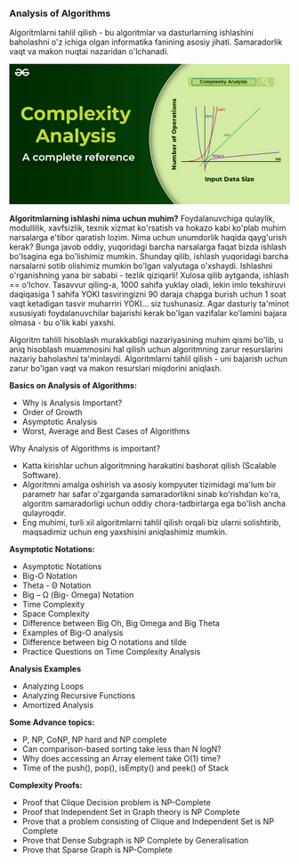 ### Analysis of Algorithms

Algoritmlarni tahlil qilish - bu algoritmlar va dasturlarning ishlashini baholashni o'z ichiga olgan informatika fanining asosiy jihati. Samaradorlik vaqt va makon nuqtai nazaridan o'lchanadi.

<p align="center">
<img src="../images/analysis.png">
</p>

**Algoritmlarning ishlashi nima uchun muhim?** Foydalanuvchiga qulaylik, modullilik, xavfsizlik, texnik xizmat ko'rsatish va hokazo kabi ko'plab muhim narsalarga e'tibor qaratish lozim. Nima uchun unumdorlik haqida qayg'urish kerak? Bunga javob oddiy, yuqoridagi barcha narsalarga faqat bizda ishlash bo'lsagina ega bo'lishimiz mumkin. Shunday qilib, ishlash yuqoridagi barcha narsalarni sotib olishimiz mumkin bo'lgan valyutaga o'xshaydi. Ishlashni o'rganishning yana bir sababi - tezlik qiziqarli! Xulosa qilib aytganda, ishlash == o'lchov. Tasavvur qiling-a, 1000 sahifa yuklay oladi, lekin imlo tekshiruvi daqiqasiga 1 sahifa YOKI tasviringizni 90 daraja chapga burish uchun 1 soat vaqt ketadigan tasvir muharriri YOKI... siz tushunasiz. Agar dasturiy ta'minot xususiyati foydalanuvchilar bajarishi kerak bo'lgan vazifalar ko'lamini bajara olmasa - bu o'lik kabi yaxshi.

Algoritm tahlili hisoblash murakkabligi nazariyasining muhim qismi bo'lib, u aniq hisoblash muammosini hal qilish uchun algoritmning zarur resurslarini nazariy baholashni ta'minlaydi. Algoritmlarni tahlil qilish - uni bajarish uchun zarur bo'lgan vaqt va makon resurslari miqdorini aniqlash.

**Basics on Analysis of Algorithms:**

- Why is Analysis Important?
- Order of Growth
- Asymptotic Analysis
- Worst, Average and Best Cases of Algorithms

Why Analysis of Algorithms is important?

- Katta kirishlar uchun algoritmning harakatini bashorat qilish (Scalable Software).
- Algoritmni amalga oshirish va asosiy kompyuter tizimidagi ma'lum bir parametr har safar o'zgarganda samaradorlikni sinab ko'rishdan ko'ra, algoritm samaradorligi uchun oddiy chora-tadbirlarga ega bo'lish ancha qulayroqdir.
- Eng muhimi, turli xil algoritmlarni tahlil qilish orqali biz ularni solishtirib, maqsadimiz uchun eng yaxshisini aniqlashimiz mumkin.

**Asymptotic Notations:**

- Asymptotic Notations
- Big-O Notation
- Theta - Θ Notation
- Big – Ω (Big- Omega) Notation
- Time Complexity
- Space Complexity
- Difference between Big Oh, Big Omega and Big Theta
- Examples of Big-O analysis
- Difference between big O notations and tilde
- Practice Questions on Time Complexity Analysis

**Analysis Examples**

- Analyzing Loops
- Analyzing Recursive Functions
- Amortized Analysis

**Some Advance topics:**

- P, NP, CoNP, NP hard and NP complete
- Can comparison-based sorting take less than N logN?
- Why does accessing an Array element take O(1) time?
- Time of the push(), pop(), isEmpty() and peek() of Stack

**Complexity Proofs:**

- Proof that Clique Decision problem is NP-Complete
- Proof that Independent Set in Graph theory is NP Complete
- Prove that a problem consisting of Clique and Independent Set is NP Complete
- Prove that Dense Subgraph is NP Complete by Generalisation
- Prove that Sparse Graph is NP-Complete
